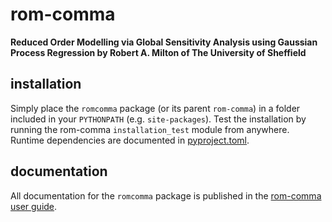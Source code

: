 # rom-comma

**Reduced Order Modelling via Global Sensitivity Analysis using Gaussian Process Regression by Robert A. Milton of The University of Sheffield**

## installation
Simply place the `romcomma` package (or its parent `rom-comma`) in a folder included in your `PYTHONPATH` (e.g. `site-packages`). 
Test the installation by running the rom-comma `installation_test` module from anywhere.
Runtime dependencies are documented in [pyproject.toml](https://github.com/C-O-M-M-A/rom-comma/blob/main/pyproject.toml).

## documentation
All documentation for the `romcomma` package is published in the [rom-comma user guide](https://c-o-m-m-a.github.io/rom-comma/).
